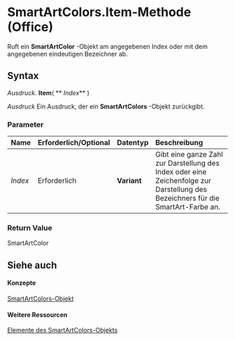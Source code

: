 
# SmartArtColors.Item-Methode (Office)

Ruft ein  **SmartArtColor** -Objekt am angegebenen Index oder mit dem angegebenen eindeutigen Bezeichner ab.


## Syntax

 _Ausdruck_. **Item**( ** _Index_** )

 _Ausdruck_ Ein Ausdruck, der ein **SmartArtColors** -Objekt zurückgibt.


### Parameter



|**Name**|**Erforderlich/Optional**|**Datentyp**|**Beschreibung**|
|:-----|:-----|:-----|:-----|
| _Index_|Erforderlich|**Variant**|Gibt eine ganze Zahl zur Darstellung des Index oder eine Zeichenfolge zur Darstellung des Bezeichners für die SmartArt-Farbe an.|

### Return Value

SmartArtColor


## Siehe auch


#### Konzepte


[SmartArtColors-Objekt](a1929517-b1fb-c6fe-b6db-03f7ef1ef894.md)
#### Weitere Ressourcen


[Elemente des SmartArtColors-Objekts](http://msdn.microsoft.com/library/c371e814-7621-2c01-c0fe-93003892646f%28Office.15%29.aspx)